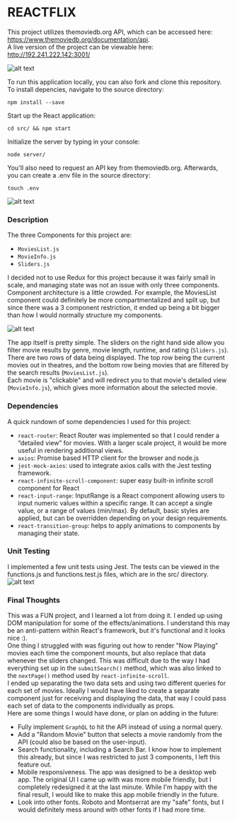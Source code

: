 # REACTFLIX #

This project utilizes themoviedb.org API, which can be accessed here: https://www.themoviedb.org/documentation/api. 
<br />
A live version of the project can be viewable here: http://192.241.222.142:3001/

![alt text](https://github.com/ebui91/reactflix/blob/master/src/assets/screenshots/main-view.png)


To run this application locally, you can also fork and clone this repository. 
<br />
To install depencies, navigate to the source directory:
```
npm install --save
```


Start up the React application:
```
cd src/ && npm start 
```

Initialize the server by typing in your console:
```
node server/
```

You'll also need to request an API key from themoviedb.org. Afterwards, you can create a .env file in the source directory:
```
touch .env
```
![alt text](https://github.com/ebui91/reactflix/blob/master/src/assets/screenshots/env.png)

### Description ###
The three Components for this project are: 
- `MoviesList.js`
- `MovieInfo.js`
- `Sliders.js`

I decided not to use Redux for this project because it was fairly small in scale, and managing state was not an issue with only three components. Component architecture is a little crowded. For example, the MoviesList component could definitely be more compartmentalized and split up, but since there was a 3 component restriction, it ended up being a bit bigger than how I would normally structure my components.

![alt text](https://github.com/ebui91/reactflix/blob/master/src/assets/screenshots/detailed-view.png)

The app itself is pretty simple. The sliders on the right hand side allow you filter movie results by genre, movie length, runtime, and rating (`Sliders.js`). There are two rows of data being displayed. The top row being the current movies out in theatres, and the bottom row being movies that are filtered by the search results (`MoviesList.js`). 
<br />
Each movie is "clickable" and will redirect you to that movie's detailed view (`MovieInfo.js`), which gives more information about the selected movie.


### Dependencies ###
A quick rundown of some dependencies I used for this project:
- `react-router`: React Router was implemented so that I could render a “detailed view” for movies. With a larger scale project, it would be more useful in rendering additional views.
- `axios`: Promise based HTTP client for the browser and node.js
- `jest-mock-axios`: used to integrate axios calls with the Jest testing framework.
- `react-infinite-scroll-component`: super easy built-in infinite scroll component for React
- `react-input-range`: InputRange is a React component allowing users to input numeric values within a specific range. It can accept a single value, or a range of values (min/max). By default, basic styles are applied, but can be overridden depending on your design requirements.
- `react-transition-group`: helps to apply animations to components by managing their state.


### Unit Testing ###
I implemented a few unit tests using Jest. The tests can be viewed in the functions.js and functions.test.js files, which are in the src/ directory.
![alt text](https://github.com/ebui91/reactflix/blob/master/src/assets/screenshots/unit-tests.png)


### Final Thoughts ###
This was a FUN project, and I learned a lot from doing it. I ended up using DOM manipulation for some of the effects/animations. I understand this may be an anti-pattern within React's framework, but it's functional and it looks nice :).
<br />
One thing I struggled with was figuring out how to render "Now Playing" movies each time the component mounts, but also replace that data whenever the sliders changed. This was difficult due to the way I had everything set up in the `submitSearch()` method, which was also linked to the `nextPage()` method used by `react-infinite-scroll`.
<br />
I ended up separating the two data sets and using two different queries for each set of movies. Ideally I would have liked to create a separate component just for receiving and displaying the data, that way I could pass each set of data to the components individually as props.
<br />
Here are some things I would have done, or plan on adding in the future:
- Fully implement `GraphQL` to hit the API instead of using a normal query.
- Add a "Random Movie" button that selects a movie randomly from the API (could also be based on the user-input).
- Search functionality, including a Search Bar. I know how to implement this already, but since I was restricted to just 3 components, I left this feature out.
- Mobile responsiveness. The app was designed to be a desktop web app. The original UI I came up with was more mobile friendly, but I completely redesigned it at the last minute. While I'm happy with the final result, I would like to make this app mobile friendly in the future.
- Look into other fonts. Roboto and Montserrat are my "safe" fonts, but I would definitely mess around with other fonts if I had more time.


